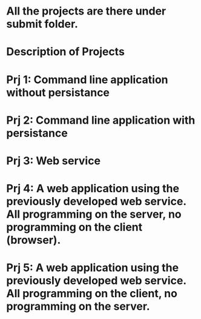 # All the projects are there under submit folder.
# Description of Projects
  # Prj 1: Command line application without persistance
  # Prj 2: Command line application with persistance
  # Prj 3: Web service
  # Prj 4: A web application using the previously developed web service. All programming on the server, no programming on the client      (browser).
  # Prj 5:  A web application using the previously developed web service. All programming on the client, no programming on the server.

